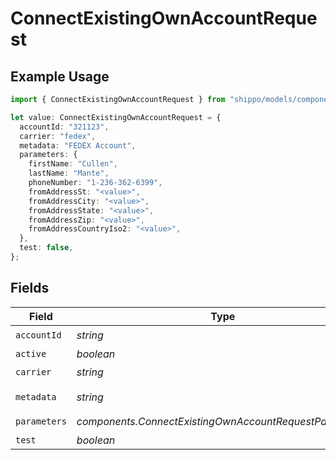 # ConnectExistingOwnAccountRequest

## Example Usage

```typescript
import { ConnectExistingOwnAccountRequest } from "shippo/models/components";

let value: ConnectExistingOwnAccountRequest = {
  accountId: "321123",
  carrier: "fedex",
  metadata: "FEDEX Account",
  parameters: {
    firstName: "Cullen",
    lastName: "Mante",
    phoneNumber: "1-236-362-6399",
    fromAddressSt: "<value>",
    fromAddressCity: "<value>",
    fromAddressState: "<value>",
    fromAddressZip: "<value>",
    fromAddressCountryIso2: "<value>",
  },
  test: false,
};
```

## Fields

| Field                                                   | Type                                                    | Required                                                | Description                                             | Example                                                 |
| ------------------------------------------------------- | ------------------------------------------------------- | ------------------------------------------------------- | ------------------------------------------------------- | ------------------------------------------------------- |
| `accountId`                                             | *string*                                                | :heavy_check_mark:                                      | N/A                                                     | 321123                                                  |
| `active`                                                | *boolean*                                               | :heavy_minus_sign:                                      | N/A                                                     |                                                         |
| `carrier`                                               | *string*                                                | :heavy_check_mark:                                      | N/A                                                     | fedex                                                   |
| `metadata`                                              | *string*                                                | :heavy_minus_sign:                                      | N/A                                                     | FEDEX Account                                           |
| `parameters`                                            | *components.ConnectExistingOwnAccountRequestParameters* | :heavy_check_mark:                                      | N/A                                                     |                                                         |
| `test`                                                  | *boolean*                                               | :heavy_minus_sign:                                      | N/A                                                     | false                                                   |